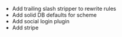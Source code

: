 * Add trailing slash stripper to rewrite rules
* Add solid DB defaults for scheme
* Add social login plugin
* Add stripe